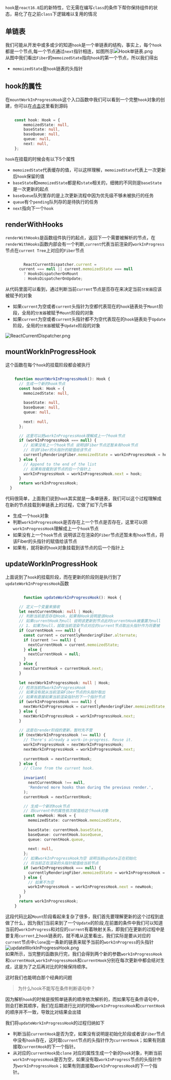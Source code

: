 `hook`是`react16.8`后的新特性，它无需在编写`class`的条件下帮你保持组件的状态，易化了在之前`class`下逻辑难以复用的情况
<a name="Uo6Bw"></a>
## 单链表
我们可能从开发中或多或少的知道`hook`是一个单链表的结构，事实上，每个`hook`都是一个节点,每一个节点通过`next`指针相连，如图所示![Hook单链表.png](https://cdn.nlark.com/yuque/0/2022/png/29455494/1666929303971-bfff78a0-09e0-40c4-81d7-36ae515696e8.png#clientId=u3252675a-1f5d-4&crop=0&crop=0&crop=1&crop=1&from=drop&id=ub4739f68&margin=%5Bobject%20Object%5D&name=Hook%E5%8D%95%E9%93%BE%E8%A1%A8.png&originHeight=310&originWidth=1324&originalType=binary&ratio=1&rotation=0&showTitle=false&size=31243&status=done&style=none&taskId=u63ef8de6-246c-4020-b0d5-d0219942417&title=)<br />从图中我们看出`Fiber`的`memoizedState`指向`hook`的第一个节点，所以我们得出

- `memoizedState`是`hook`链表的头指针
<a name="ZYFQm"></a>
## hook的属性
在`mountWorkInProgressHook`这个入口函数中我们可以看到一个完整`hook`对象的创建，你可以在[点击](https://github.com/facebook/react/blob/17.0.2/packages/react-reconciler/src/ReactFiberHooks.new.js#L544)这里看到源码
```typescript

    const hook: Hook = {
        memoizedState: null,
        baseState: null,
        baseQueue: null,
        queue: null,
        next: null,
    };

```
`hook`在挂载的时候会有以下5个属性

- `memoizedState`代表缓存的值，可以这样理解，`memoizedState`代表上一次更新后`hook`保留的值
- `baseState`和`memoizedState`都是和`state`相关的，细微的不同则是`baseState`是一次更新的起点
- `baseQueue`队列里存的是上次更新流程中因为优先级不够未被执行的任务
- `queue`有个`pending`队列存的是待执行的任务
- `next`指向下一个`hook`
<a name="D4tZf"></a>
## renderWithHooks
`renderWithHooks`是函数组件执行的起点，返回下一个需要被解析的节点，在`renderWithHooks`函数内部会有一个判断,`current`代表当前渲染的`workInProgress`节点在`current Tree`上对应的`Fiber`节点
```typescript

		ReactCurrentDispatcher.current = 
      current === null || current.memoizedState === null
        ? HooksDispatcherOnMount
        : HooksDispatcherOnUpdate;

```
从代码里面可以看到，通过判断当前`current`节点是否存在来决定当前`分发器`应该被赋予的对象

- 如果`current`为空或者`current`头指针为空都代表现在的`hook`链表处于`Mount`阶段，全局的`分发器`被赋予`Mount`阶段的对象
- 如果`current`为空或者`current`头指针都不为空代表现在的`hook`链表处于`Update`阶段，全局的`分发器`被赋予`Update`阶段的对象

![ReactCurrentDispatcher.png](https://cdn.nlark.com/yuque/0/2022/png/29455494/1667205109572-67753c25-78e1-427b-9a54-9d1ae3e461ee.png#clientId=u3252675a-1f5d-4&crop=0&crop=0&crop=1&crop=1&from=drop&id=ub2ef8db5&margin=%5Bobject%20Object%5D&name=ReactCurrentDispatcher.png&originHeight=744&originWidth=2082&originalType=binary&ratio=1&rotation=0&showTitle=false&size=133550&status=done&style=none&taskId=uf0982479-3fec-4de0-a015-1ceebf91b3a&title=)

<a name="uZchM"></a>
## mountWorkInProgressHook
这个函数在每个`hook`的挂载阶段都会被执行
```typescript

	function mountWorkInProgressHook(): Hook {
      // 生成一个新的hook节点
      const hook: Hook = {
        memoizedState: null,
    
        baseState: null,
        baseQueue: null,
        queue: null,
    
        next: null,
      };

      // 这里可以把workInProgressHook理解成上一个hook节点
      if (workInProgressHook === null) {
        // 如果没有上一个hook节点 说明该Fiber节点还暂未有hook节点
        // 将该Fiber的头指针的赋值给该节点
        currentlyRenderingFiber.memoizedState = workInProgressHook = hook;
      } else {
        // Append to the end of the list
        // 如果有挂载到该节点的后一个指针上
        workInProgressHook = workInProgressHook.next = hook;
      }
      return workInProgressHook;
  }

```
代码很简单，上面我们说到`hook`其实就是一条单链表，我们可以这个过程理解成在新的节点挂载到单链表上的过程，它做了如下几件事

- 生成一个`hook`对象
- 判断`workInProgressHook`是否存在上一个节点是否存在，这里可以把`workInProgressHook`理解成上一个`hook`节点
- 如果没有上一个`hook`节点 说明该正在渲染的`Fiber`节点还暂未有`hook`节点，将该Fiber的头指针的赋值给该节点
- 如果有，就将新的`hook`对象挂载到该节点的后一个指针上
<a name="EEJbu"></a>
## updateWorkInProgressHook
上面说到了`hook`的挂载阶段，而在更新的阶段则是执行到了`updateWorkInProgressHook`函数
```typescript

		function updateWorkInProgressHook(): Hook {

      // 定义一个变量来接收
      let nextCurrentHook: null | Hook;
      // 判断当前是否存在Hook，如果有Hook说明是该Hook
      // 如果currentHook为null 说明该更新到节点此时currentHook被重置为null
      // 1. 如果为null，就取当前渲染节点对应的current节点取出头指针作为将要被
      if (currentHook === null) {
        const current = currentlyRenderingFiber.alternate;
        if (current !== null) {
          nextCurrentHook = current.memoizedState;
        } else {
          nextCurrentHook = null;
        }
      } else {
        nextCurrentHook = currentHook.next;
      }
    
      let nextWorkInProgressHook: null | Hook;
      // 检测当前的workInProgressHook
      // 如果没有就从当前渲染Fiber节点的头指针取出
      // 如果有直接如果当前渲染指针的下一个指针节点
      if (workInProgressHook === null) {
        nextWorkInProgressHook = currentlyRenderingFiber.memoizedState;
      } else {
        nextWorkInProgressHook = workInProgressHook.next;
      }
      
      // 这是在render阶段的更新，暂时先不管
      if (nextWorkInProgressHook !== null) {
        // There's already a work-in-progress. Reuse it.
        workInProgressHook = nextWorkInProgressHook;
        nextWorkInProgressHook = workInProgressHook.next;
    
        currentHook = nextCurrentHook;
      } else {
        // Clone from the current hook.
    
        invariant(
          nextCurrentHook !== null,
          'Rendered more hooks than during the previous render.',
        );
        currentHook = nextCurrentHook;

        // 生成一个新的hook节点
        // 将current中的属性依次赋值给这个hook对象
        const newHook: Hook = {
          memoizedState: currentHook.memoizedState,
    
          baseState: currentHook.baseState,
          baseQueue: currentHook.baseQueue,
          queue: currentHook.queue,
    
          next: null,
        };
        // 如果workInProgressHook为空 说明当前update正在初始化
        // 将当前正在渲染的头指针赋值给当前节点
        if (workInProgressHook === null) {
          currentlyRenderingFiber.memoizedState = workInProgressHook = newHook;
        } else {
          // 如果不为空
          workInProgressHook = workInProgressHook.next = newHook;
        }
      }
      return workInProgressHook;
    }


```
这段代码比起`Mount`阶段看起来复杂了很多，我们首先要理解更新的这个过程到底做了什么，因为我们当前来到了一个`Update`的阶段,在前置的条件中我们可以知道当前的`workInProgress`和对应的`current`有着映射关系，即我们在更新的过程中是要复用`current`上`hook`链表的，就不难从这里看出，我们实际是要从对应的`current`节点中`clone`出一条新的链表来赋予当前的`workInProgress`的头指针<br />![updateWorkInProgressHook.png](https://cdn.nlark.com/yuque/0/2022/png/29455494/1667208184918-087d438e-fa75-4748-9804-dc32e2e1c564.png#clientId=u3252675a-1f5d-4&crop=0&crop=0&crop=1&crop=1&from=drop&id=uf350a157&margin=%5Bobject%20Object%5D&name=updateWorkInProgressHook.png&originHeight=848&originWidth=2968&originalType=binary&ratio=1&rotation=0&showTitle=false&size=189960&status=done&style=none&taskId=u1d38ada0-6f39-408e-a804-20deb195dc1&title=)<br />如果所示，当完整的函数执行完，我们会得到两个新的参数`workInProgressHook`和`currentHook`,`workInProgressHook`和`currentHook`分别在每次更新中都会结对生成，这是为了之后再对比的时候保持顺序。

这时我们也能明白那个经典的问题
> 为什么hook不能写在条件判断语句中？

因为解析`hook`的时候是按照单链表的顺序依次解析的，而如果写在条件语句中，则会打断其顺序，我们在后期进行比对的时候`workInProgressHook`和`currentHook`的顺序并不一致，导致比对结果会出错

我们将`updateWorkInProgressHook`的过程归纳如下

- 判断当前`currentHook`是否为空，如果没有说明是初始化阶段或者该`Fiber`节点中没有`hook`存在，这时取`current`节点的头指针作为`currentHook`；如果有则直接取`currentHook`的下一个指针。
- 从对应的`currentHook`处`clone` 对应的属性生成一个新的`hook`对象，判断当前`workInProgressHook`是否为空，如果没有取`workInProgress`节点的头指针作为`workInProgressHook`；如果有则直接取`workInProgressHook`的下一个指针。


